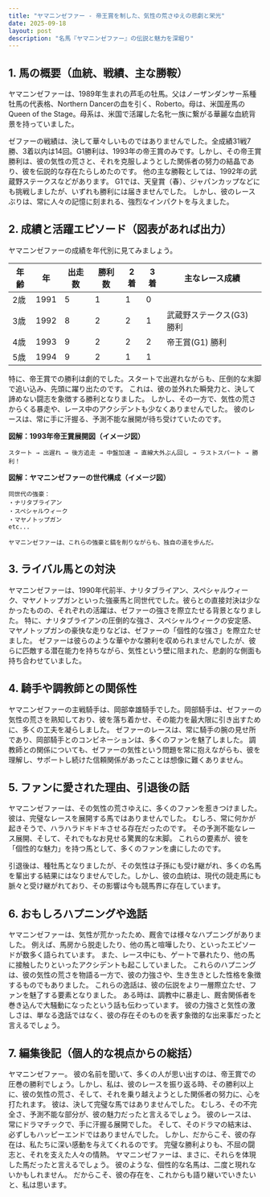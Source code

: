 ```yaml
---
title: "ヤマニンゼファー - 帝王賞を制した、気性の荒さゆえの悲劇と栄光"
date: 2025-09-18
layout: post
description: "名馬『ヤマニンゼファー』の伝説と魅力を深堀り"
---
```


## 1. 馬の概要（血統、戦績、主な勝鞍）

ヤマニンゼファーは、1989年生まれの芦毛の牡馬。父はノーザンダンサー系種牡馬の代表格、Northern Dancerの血を引く、Roberto。母は、米国産馬のQueen of the Stage。母系は、米国で活躍した名牝一族に繋がる華麗な血統背景を持っていました。  

ゼファーの戦績は、決して華々しいものではありませんでした。全成績31戦7勝、3着以内は14回。G1勝利は、1993年の帝王賞のみです。しかし、その帝王賞勝利は、彼の気性の荒さと、それを克服しようとした関係者の努力の結晶であり、彼を伝説的な存在たらしめたのです。  他の主な勝鞍としては、1992年の武蔵野ステークスなどがあります。  G1では、天皇賞（春）、ジャパンカップなどにも挑戦しましたが、いずれも勝利には届きませんでした。  しかし、彼のレースぶりは、常に人々の記憶に刻まれる、強烈なインパクトを与えました。


## 2. 成績と活躍エピソード（図表があれば出力）

ヤマニンゼファーの成績を年代別に見てみましょう。

| 年齢 | 年 | 出走数 | 勝利数 | 2着 | 3着 | 主なレース成績 |
|---|---|---|---|---|---|---|
| 2歳 | 1991 | 5 | 1 | 1 | 0 |  |
| 3歳 | 1992 | 8 | 2 | 2 | 1 | 武蔵野ステークス(G3) 勝利 |
| 4歳 | 1993 | 9 | 2 | 2 | 2 | 帝王賞(G1) 勝利 |
| 5歳 | 1994 | 9 | 2 | 1 | 1 |  |


特に、帝王賞での勝利は劇的でした。スタートで出遅れながらも、圧倒的な末脚で追い込み、先頭に躍り出たのです。  これは、彼の並外れた瞬発力と、決して諦めない闘志を象徴する勝利となりました。  しかし、その一方で、気性の荒さからくる暴走や、レース中のアクシデントも少なくありませんでした。  彼のレースは、常に手に汗握る、予測不能な展開が待ち受けていたのです。


**図解：1993年帝王賞展開図（イメージ図）**

```
スタート → 出遅れ → 後方追走 → 中盤加速 → 直線大外ぶん回し → ラストスパート → 勝利！
```

**図解：ヤマニンゼファーの世代構成（イメージ図）**

```
同世代の強豪：
・ナリタブライアン
・スペシャルウィーク
・マヤノトップガン
etc...

ヤマニンゼファーは、これらの強豪と鎬を削りながらも、独自の道を歩んだ。
```


## 3. ライバル馬との対決

ヤマニンゼファーは、1990年代前半、ナリタブライアン、スペシャルウィーク、マヤノトップガンといった強豪馬と同世代でした。彼らとの直接対決は少なかったものの、それぞれの活躍は、ゼファーの強さを際立たせる背景となりました。  特に、ナリタブライアンの圧倒的な強さ、スペシャルウィークの安定感、マヤノトップガンの豪快な走りなどは、ゼファーの「個性的な強さ」を際立たせました。  ゼファーは彼らのような華やかな勝利を収められませんでしたが、彼らに匹敵する潜在能力を持ちながら、気性という壁に阻まれた、悲劇的な側面も持ち合わせていました。


## 4. 騎手や調教師との関係性

ヤマニンゼファーの主戦騎手は、岡部幸雄騎手でした。岡部騎手は、ゼファーの気性の荒さを熟知しており、彼を落ち着かせ、その能力を最大限に引き出すために、多くの工夫を凝らしました。  ゼファーのレースは、常に騎手の腕の見せ所であり、岡部騎手とのコンビネーションは、多くのファンを魅了しました。  調教師との関係についても、ゼファーの気性という問題を常に抱えながらも、彼を理解し、サポートし続けた信頼関係があったことは想像に難くありません。


## 5. ファンに愛された理由、引退後の話

ヤマニンゼファーは、その気性の荒さゆえに、多くのファンを惹きつけました。  彼は、完璧なレースを展開する馬ではありませんでした。  むしろ、常に何かが起きそうで、ハラハラドキドキさせる存在だったのです。  その予測不能なレース展開、そして、それでもなお見せる驚異的な末脚。  これらの要素が、彼を「個性的な魅力」を持つ馬として、多くのファンを虜にしたのです。

引退後は、種牡馬となりましたが、その気性は子孫にも受け継がれ、多くの名馬を輩出する結果にはなりませんでした。しかし、彼の血統は、現代の競走馬にも脈々と受け継がれており、その影響は今も競馬界に存在しています。


## 6. おもしろハプニングや逸話

ヤマニンゼファーは、気性が荒かったため、厩舎では様々なハプニングがありました。  例えば、馬房から脱走したり、他の馬と喧嘩したり、といったエピソードが数多く語られています。  また、レース中にも、ゲートで暴れたり、他の馬に接触したりといったアクシデントも起こしていました。  これらのハプニングは、彼の気性の荒さを物語る一方で、彼の力強さや、生き生きとした性格を象徴するものでもありました。  これらの逸話は、彼の伝説をより一層際立たせ、ファンを魅了する要素となりました。  ある時は、調教中に暴走し、厩舎関係者を巻き込んで大騒動になったという話も伝わっています。  彼の力強さと気性の激しさは、単なる逸話ではなく、彼の存在そのものを表す象徴的な出来事だったと言えるでしょう。


## 7. 編集後記（個人的な視点からの総括）

ヤマニンゼファー。  彼の名前を聞いて、多くの人が思い出すのは、帝王賞での圧巻の勝利でしょう。しかし、私は、彼のレースを振り返る時、その勝利以上に、彼の気性の荒さ、そして、それを乗り越えようとした関係者の努力に、心を打たれます。  彼は、決して完璧な馬ではありませんでした。  むしろ、その不完全さ、予測不能な部分が、彼の魅力だったと言えるでしょう。  彼のレースは、常にドラマチックで、手に汗握る展開でした。  そして、そのドラマの結末は、必ずしもハッピーエンドではありませんでした。  しかし、だからこそ、彼の存在は、私たちに深い感動を与えてくれるのです。  完璧な勝利よりも、不屈の闘志と、それを支えた人々の情熱。  ヤマニンゼファーは、まさに、それらを体現した馬だったと言えるでしょう。  彼のような、個性的な名馬は、二度と現れないかもしれません。  だからこそ、彼の存在を、これからも語り継いでいきたいと、私は思います。
